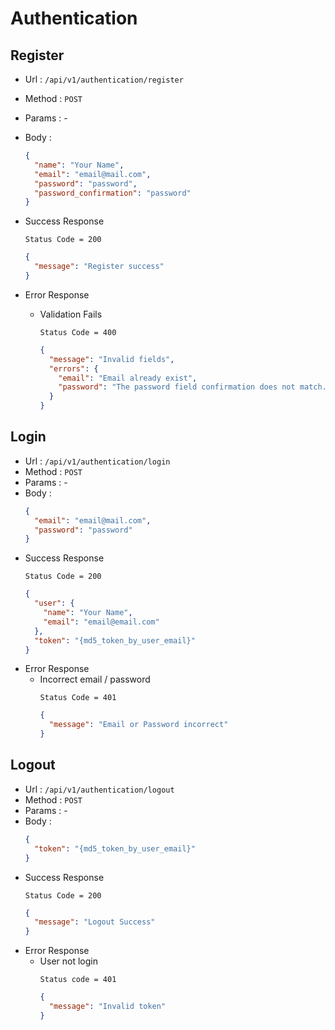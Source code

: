 # Authentication

## Register

- Url : `/api/v1/authentication/register`
- Method : `POST`
- Params : -
- Body :
  ```json
  {
    "name": "Your Name",
    "email": "email@mail.com",
    "password": "password",
    "password_confirmation": "password"
  }
  ```
- Success Response

  ```
  Status Code = 200
  ```

  ```json
  {
    "message": "Register success"
  }
  ```

- Error Response
  - Validation Fails
    ```
    Status Code = 400
    ```
    ```json
    {
      "message": "Invalid fields",
      "errors": {
        "email": "Email already exist",
        "password": "The password field confirmation does not match."
      }
    }
    ```

## Login

- Url : `/api/v1/authentication/login`
- Method : `POST`
- Params : -
- Body :
  ```json
  {
    "email": "email@mail.com",
    "password": "password"
  }
  ```
- Success Response
  ```
  Status Code = 200
  ```
  ```json
  {
    "user": {
      "name": "Your Name",
      "email": "email@email.com"
    },
    "token": "{md5_token_by_user_email}"
  }
  ```
- Error Response
  - Incorrect email / password
    ```
    Status Code = 401
    ```
    ```json
    {
      "message": "Email or Password incorrect"
    }
    ```

## Logout

- Url : `/api/v1/authentication/logout`
- Method : `POST`
- Params : -
- Body :
  ```json
  {
    "token": "{md5_token_by_user_email}"
  }
  ```
- Success Response
  ```
  Status Code = 200
  ```
  ```json
  {
    "message": "Logout Success"
  }
  ```
- Error Response
  - User not login
    ```
    Status code = 401
    ```
    ```json
    {
      "message": "Invalid token"
    }
    ```
